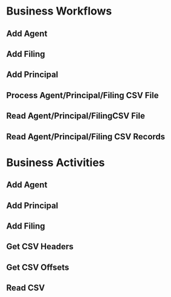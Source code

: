 # Business Workflows

## Add Agent

## Add Filing

## Add Principal

## Process Agent/Principal/Filing CSV File

## Read Agent/Principal/FilingCSV File

## Read Agent/Principal/Filing CSV Records

# Business Activities

## Add Agent 

## Add Principal

## Add Filing

## Get CSV Headers

## Get CSV Offsets

## Read CSV

